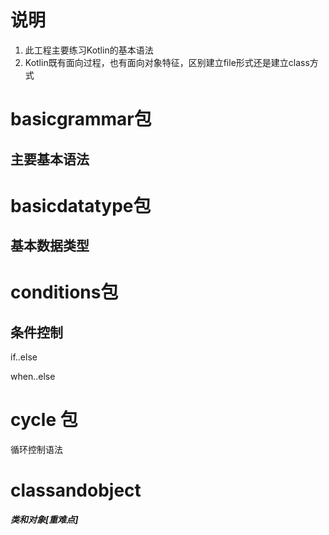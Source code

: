 # 说明
1. 此工程主要练习Kotlin的基本语法
2. Kotlin既有面向过程，也有面向对象特征，区别建立file形式还是建立class方式
# basicgrammar包
## 主要基本语法
# basicdatatype包
## 基本数据类型
# conditions包
## 条件控制
if..else

when..else

# cycle 包
循环控制语法

# classandobject
***类和对象[重难点]***



